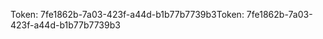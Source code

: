 <span data-ttu-id="e08b1-101">Token: 7fe1862b-7a03-423f-a44d-b1b77b7739b3</span><span class="sxs-lookup"><span data-stu-id="e08b1-101">Token: 7fe1862b-7a03-423f-a44d-b1b77b7739b3</span></span>